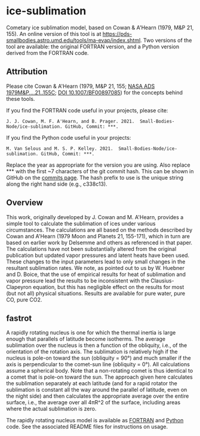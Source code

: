 # ice-sublimation

Cometary ice sublimation model, based on Cowan & A'Hearn (1979, M&P 21, 155). An online version of this tool is at <https://pds-smallbodies.astro.umd.edu/tools/ma-evap/index.shtml>.  Two versions of the tool are available: the original FORTRAN version, and a Python version derived from the FORTRAN code.

## Attribution

Please cite Cowan & A'Hearn (1979, M&P 21, 155; [NASA ADS 1979M&P....21..155C](https://ui.adsabs.harvard.edu/abs/1979M%26P....21..155C); [DOI 10.1007/BF00897085](https://dx.doi.org/10.1007/BF00897085)) for the concepts behind these tools.

If you find the FORTRAN code useful in your projects, please cite:

    J. J. Cowan, M. F. A'Hearn, and B. Prager. 2021.  Small-Bodies-Node/ice-sublimation. GitHub, Commit: ***.

If you find the Python code useful in your projects:

    M. Van Selous and M. S. P. Kelley. 2021.  Small-Bodies-Node/ice-sublimation. GitHub, Commit: ***.

Replace the year as appropriate for the version you are using.  Also replace *** with the first ~7 characters of the git commit hash.  This can be shown in GitHub on the [commits page](https://github.com/Small-Bodies-Node/ice-sublimation/commits/main).  The hash prefix to use is the unique string along the right hand side (e.g., c338c13).

## Overview

This work, originally developed by J. Cowan and M. A'Hearn, provides a simple tool to calculate the sublimation of ices under various circumstances. The calculations are all based on the methods described by Cowan and A'Hearn (1979 Moon and Planets 21, 155-171), which in turn are based on earlier work by Delsemme and others as referenced in that paper. The calculations have not been substantially altered from the original publication but updated vapor pressures and latent heats have been used. These changes to the input parameters lead to only small changes in the resultant sublimation rates. We note, as pointed out to us by W. Huebner and D. Boice, that the use of empirical results for heat of sublimation and vapor pressure lead the results to be inconsistent with the Clausius-Clapeyron equation, but this has negligible effect on the results for most (but not all) physical situations. Results are available for pure water, pure CO, pure CO2.

## fastrot

A rapidly rotating nucleus is one for which the thermal inertia is large enough that parallels of latitude become isotherms. The average sublimation over the nucleus is then a function of the obliquity, i.e., of the orientation of the rotation axis. The sublimation is relatively high if the nucleus is pole-on toward the sun (obliquity = 90°) and much smaller if the axis is perpendicular to the comet-sun line (obliquity = 0°). All calculations assume a spherical body. Note that a non-rotating comet is thus identical to a comet that is pole-on toward the sun. The approach given here calculates the sublimation separately at each latitude (and for a rapid rotator the sublimation is constant all the way around the parallel of latitude, even on the night side) and then calculates the appropriate average over the entire surface, i.e., the average over all 4πR^2 of the surface, including areas where the actual sublimation is zero.

The rapidly rotating nucleus model is available as [FORTRAN](fortran/cgifastrot.f) and [Python](python/fastrot.py) code. See the associated README files for instructions on usage.
